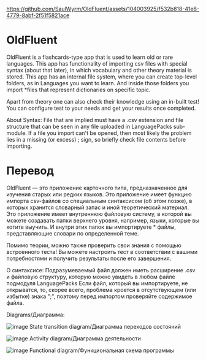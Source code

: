 
https://github.com/SaulWyrm/OldFluent/assets/104003925/f532b818-41e8-4779-8abf-2f51f5821ace

# OldFluent
OldFluent is a flashcards-type app that is used to learn old or rare languages.
This app has functionality of importing csv files with special syntax (about that later), in which vocabulary and other theory material is stored.
This app has an internal file system, where you can create top-level folders, as in Languages you want to learn. And inside those folders you import *files that represent dictionaries on specific topic.

Apart from theory one can also check their knowledge using an in-built test! You can configure test to your needs and get your results once completed.

About Syntax:
File that are implied must have a .csv extension and file structure that can be seen in any file uploaded in LanguagePacks sub-module.
If a file you import can't be opened, then most likely the problem lies in a missing (or excess) ; sign, so briefly check file contents before importing.

# Перевод
OldFluent — это приложение карточного типа, предназначенное для изучения старых или редких языков.
Это приложение имеет функцию импорта csv-файлов со специальным синтаксисом (об этом позже), в которых хранится словарный запас и иной теоретический материал.
Это приложение имеет внутреннюю файловую систему, в которой вы можете создавать папки верхнего уровня, например, языки, которые вы хотите выучить. И внутри этих папок вы импортируете * файлы, представляющие словари по определенной теме.

Помимо теории, можно также проверить свои знания с помощью встроенного теста! Вы можете настроить тест в соответствии с вашими потребностями и получить результаты после его завершения.

О синтаксисе:
Подразумеваемый файл должен иметь расширение .csv и файловую структуру, которую можно увидеть в любом файле подмодуля LanguagePacks
Если файл, который вы импортируете, не открыватся, то, скорее всего, проблема кроется в отсутствующем (или избытке) знака ";", поэтому перед импортом проверяйте содержимое файла.

Diagrams/Диаграмма:

![image](https://github.com/SaulWyrm/OldFluent/assets/104003925/cc35eb1e-9451-4986-b6d2-1eb1f91bbb3d)
State transition diagram/Диаграмма переходов состояний

![image](https://github.com/SaulWyrm/OldFluent/assets/104003925/7b1817a1-1d85-414b-a1b6-64b439806119)
Activity diagram/Диаграмма деятельности

![image](https://github.com/SaulWyrm/OldFluent/assets/104003925/3a4fdb4c-dfbd-4582-aa74-4a8d690a987d)
Functional diagram/Функциональная схема программы



